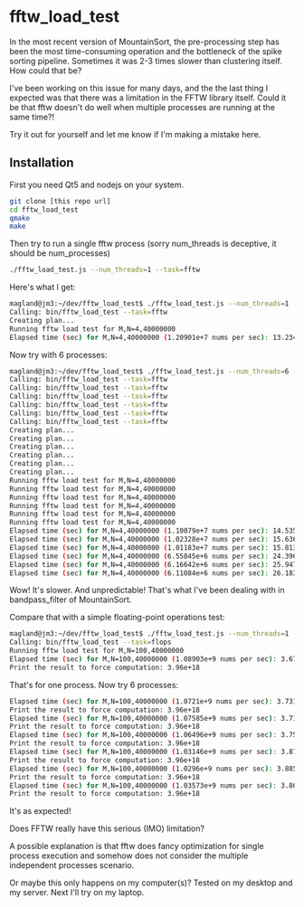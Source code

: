# fftw_load_test

In the most recent version of MountainSort, the pre-processing step has been the most time-consuming operation and the bottleneck of the spike sorting pipeline. Sometimes it was 2-3 times slower than clustering itself. How could that be?

I've been working on this issue for many days, and the the last thing I expected was that there was a limitation in the FFTW library itself. Could it be that fftw doesn't do well when multiple processes are running at the same time?!

Try it out for yourself and let me know if I'm making a mistake here.

## Installation

First you need Qt5 and nodejs on your system.

```bash
git clone [this repo url]
cd fftw_load_test
qmake
make
```

Then try to run a single fftw process (sorry num_threads is deceptive, it should be num_processes)
```bash
./fftw_load_test.js --num_threads=1 --task=fftw
```

Here's what I get:
```bash
magland@jm3:~/dev/fftw_load_test$ ./fftw_load_test.js --num_threads=1 --task=fftw
Calling: bin/fftw_load_test --task=fftw
Creating plan...
Running fftw load test for M,N=4,40000000
Elapsed time (sec) for M,N=4,40000000 (1.20901e+7 nums per sec): 13.234
```

Now try with 6 processes:
```bash
magland@jm3:~/dev/fftw_load_test$ ./fftw_load_test.js --num_threads=6 --task=fftw
Calling: bin/fftw_load_test --task=fftw
Calling: bin/fftw_load_test --task=fftw
Calling: bin/fftw_load_test --task=fftw
Calling: bin/fftw_load_test --task=fftw
Calling: bin/fftw_load_test --task=fftw
Calling: bin/fftw_load_test --task=fftw
Creating plan...
Creating plan...
Creating plan...
Creating plan...
Creating plan...
Creating plan...
Running fftw load test for M,N=4,40000000
Running fftw load test for M,N=4,40000000
Running fftw load test for M,N=4,40000000
Running fftw load test for M,N=4,40000000
Running fftw load test for M,N=4,40000000
Running fftw load test for M,N=4,40000000
Elapsed time (sec) for M,N=4,40000000 (1.10079e+7 nums per sec): 14.535
Elapsed time (sec) for M,N=4,40000000 (1.02328e+7 nums per sec): 15.636
Elapsed time (sec) for M,N=4,40000000 (1.01183e+7 nums per sec): 15.813
Elapsed time (sec) for M,N=4,40000000 (6.55845e+6 nums per sec): 24.396
Elapsed time (sec) for M,N=4,40000000 (6.16642e+6 nums per sec): 25.947
Elapsed time (sec) for M,N=4,40000000 (6.11084e+6 nums per sec): 26.183
```

Wow! It's slower. And unpredictable! That's what I've been dealing with in bandpass_filter of MountainSort.

Compare that with a simple floating-point operations test:
```bash
magland@jm3:~/dev/fftw_load_test$ ./fftw_load_test.js --num_threads=1 --task=flops
Calling: bin/fftw_load_test --task=flops
Running fftw load test for M,N=100,40000000
Elapsed time (sec) for M,N=100,40000000 (1.08903e+9 nums per sec): 3.673
Print the result to force computation: 3.96e+18
```

That's for one process. Now try 6 processes:

```bash
Elapsed time (sec) for M,N=100,40000000 (1.0721e+9 nums per sec): 3.731
Print the result to force computation: 3.96e+18
Elapsed time (sec) for M,N=100,40000000 (1.07585e+9 nums per sec): 3.718
Print the result to force computation: 3.96e+18
Elapsed time (sec) for M,N=100,40000000 (1.06496e+9 nums per sec): 3.756
Print the result to force computation: 3.96e+18
Elapsed time (sec) for M,N=100,40000000 (1.03146e+9 nums per sec): 3.878
Print the result to force computation: 3.96e+18
Elapsed time (sec) for M,N=100,40000000 (1.0296e+9 nums per sec): 3.885
Print the result to force computation: 3.96e+18
Elapsed time (sec) for M,N=100,40000000 (1.03573e+9 nums per sec): 3.862
Print the result to force computation: 3.96e+18
```

It's as expected!

Does FFTW really have this serious (IMO) limitation?

A possible explanation is that fftw does fancy optimization for single process execution and somehow does not consider the multiple independent processes scenario.

Or maybe this only happens on my computer(s)? Tested on my desktop and my server. Next I'll try on my laptop.
